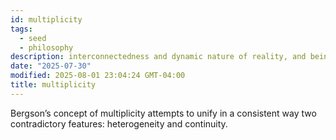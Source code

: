```yaml
---
id: multiplicity
tags:
  - seed
  - philosophy
description: interconnectedness and dynamic nature of reality, and being
date: "2025-07-30"
modified: 2025-08-01 23:04:24 GMT-04:00
title: multiplicity
---
```


Bergson’s concept of multiplicity attempts to unify in a consistent way two contradictory features: heterogeneity and continuity.
